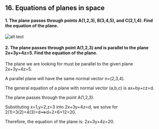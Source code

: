 ## 16. Equations of planes in space

#### 1. The plane passes through points A(1,2,3), B(3,4,5), and C(2,1,4). Find the equation of the plane.

![alt text](<Screenshot 2024-12-19 at 7.31.51 PM.png>)

#### 2. The plane passes through point A(1,2,3) and is parallel to the plane 2x+3y+4z=5. Find the equation of the plane.

The plane we are looking for must be parallel to the given plane 2x+3y+4z=5.

A parallel plane will have the same normal vector n=(2,3,4).


The general equation of a plane with normal vector (a,b,c) is ax+by+cz=d.


The plane passes through the point A(1,2,3).

Substituting x=1,y=2,z=3 into 2x+3y+4z=d, we solve for 2(1)+3(2)+4(3)=d⟹d=2+6+12=20.


Therefore, the equation of the plane is:
2x+3y+4z=20.